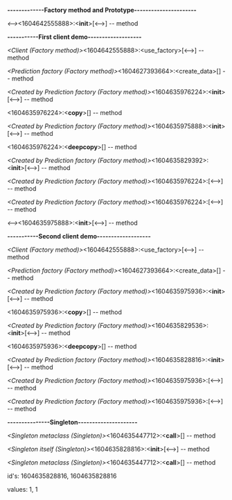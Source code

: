 **-------------Factory method and Prototype----------------------**

<Manager>_<-->_<1604642555888>:<__init__>[<-->] -- method

**-----------First client demo-------------------**

<Manager>_<Client (Factory method)>_<1604642555888>:<use_factory>[<-->] -- method

<list>_<Prediction factory (Factory method)>_<1604627393664>:<create_data>[<creates concrete object>] -- method

<DataPrediction>_<Created by Prediction factory (Factory method)>_<1604635976224>:<__init__>[<-->] -- method

<DataPrediction>_<Prototype>_<1604635976224>:<__copy__>[<shallow copy>] -- method

<DataPrediction>_<Created by Prediction factory (Factory method)>_<1604635975888>:<__init__>[<-->] -- method

<DataPrediction>_<Prototype>_<1604635976224>:<__deepcopy__>[<deep copy>] -- method

<DataPrediction>_<Created by Prediction factory (Factory method)>_<1604635829392>:<__init__>[<-->] -- method

<DataPrediction>_<Created by Prediction factory (Factory method)>_<1604635976224>:<extend>[<-->] -- method

<DataPrediction>_<Created by Prediction factory (Factory method)>_<1604635976224>:<save>[<-->] -- method

<Manager>_<-->_<1604635975888>:<__init__>[<-->] -- method

**-----------Second client demo-------------------**

<Manager>_<Client (Factory method)>_<1604642555888>:<use_factory>[<-->] -- method

<list>_<Prediction factory (Factory method)>_<1604627393664>:<create_data>[<creates concrete object>] -- method

<DataPrediction>_<Created by Prediction factory (Factory method)>_<1604635975936>:<__init__>[<-->] -- method

<DataPrediction>_<Prototype>_<1604635975936>:<__copy__>[<shallow copy>] -- method

<DataPrediction>_<Created by Prediction factory (Factory method)>_<1604635829536>:<__init__>[<-->] -- method

<DataPrediction>_<Prototype>_<1604635975936>:<__deepcopy__>[<deep copy>] -- method

<DataPrediction>_<Created by Prediction factory (Factory method)>_<1604635828816>:<__init__>[<-->] -- method

<DataPrediction>_<Created by Prediction factory (Factory method)>_<1604635975936>:<extend>[<-->] -- method

<DataPrediction>_<Created by Prediction factory (Factory method)>_<1604635975936>:<save>[<-->] -- method

**---------------Singleton---------------------**

<SingletonMeta>_<Singleton metaclass (Singleton)>_<1604635447712>:<__call__>[<managing instances>] -- method

<PredictionVault>_<Singleton itself (Singleton)>_<1604635828816>:<__init__>[<-->] -- method

<SingletonMeta>_<Singleton metaclass (Singleton)>_<1604635447712>:<__call__>[<managing instances>] -- method

id's: 1604635828816, 1604635828816

values: 1, 1
